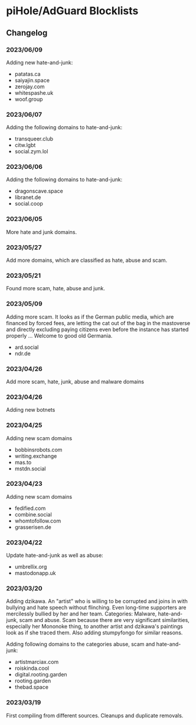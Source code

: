 
# piHole/AdGuard Blocklists

## Changelog

### 2023/06/09

Adding new hate-and-junk:

* patatas.ca
* saiyajin.space
* zerojay.com
* whitespashe.uk
* woof.group

### 2023/06/07

Adding the following domains to hate-and-junk:

* transqueer.club
* citw.lgbt
* social.zym.lol

### 2023/06/06

Adding the following domains to hate-and-junk:

* dragonscave.space
* libranet.de
* social.coop

### 2023/06/05

More hate and junk domains.

### 2023/05/27

Add more domains, which are classified as hate, abuse and scam.

### 2023/05/21

Found more scam, hate, abuse and junk.

### 2023/05/09

Adding more scam. It looks as if the German public media, which are financed by forced fees, are letting the cat out of the bag in the mastoverse and directly excluding paying citizens even before the instance has started properly ... Welcome to good old Germania.

* ard.social
* ndr.de

### 2023/04/26

Add more scam, hate, junk, abuse and malware domains

### 2023/04/26

Adding new botnets

### 2023/04/25

Adding new scam domains

* bobbinsrobots.com
* writing.exchange
* mas.to
* mstdn.social

### 2023/04/23

Adding new scam domains

* fedified.com
* combine.social
* whomtofollow.com
* grasserisen.de

### 2023/04/22

Update hate-and-junk as well as abuse:

* umbrellix.org
* mastodonapp.uk

### 2023/03/20

Adding dzikawa. An "artist" who is willing to be corrupted and joins in with bullying and hate speech without flinching. Even long-time supporters are mercilessly bullied by her and her team. Categories: Malware, hate-and-junk, scam and abuse.
Scam because there are very significant similarities, especially her Mononoke thing, to another artist and dzikawa's paintings look as if she traced them. Also adding stumpyfongo for similar reasons.

Adding following domains to the categories abuse, scam and hate-and-junk:

* artistmarciax.com
* roiskinda.cool
* digital.rooting.garden
* rooting.garden
* thebad.space

### 2023/03/19

First compiling from different sources. Cleanups and duplicate removals.
